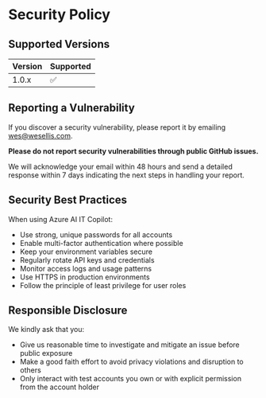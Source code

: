 # Security Policy

## Supported Versions

| Version | Supported          |
| ------- | ------------------ |
| 1.0.x   | :white_check_mark: |

## Reporting a Vulnerability

If you discover a security vulnerability, please report it by emailing wes@wesellis.com.

**Please do not report security vulnerabilities through public GitHub issues.**

We will acknowledge your email within 48 hours and send a detailed response within 7 days indicating the next steps in handling your report.

## Security Best Practices

When using Azure AI IT Copilot:

- Use strong, unique passwords for all accounts
- Enable multi-factor authentication where possible
- Keep your environment variables secure
- Regularly rotate API keys and credentials
- Monitor access logs and usage patterns
- Use HTTPS in production environments
- Follow the principle of least privilege for user roles

## Responsible Disclosure

We kindly ask that you:

- Give us reasonable time to investigate and mitigate an issue before public exposure
- Make a good faith effort to avoid privacy violations and disruption to others
- Only interact with test accounts you own or with explicit permission from the account holder